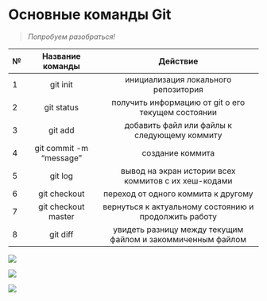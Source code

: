 # __Основные команды Git__
> *Попробуем разобраться!*


№ |Название команды | Действие 
:----|:--------:|:--------------------:
1|git init |инициализация локального репозитория
2|git status |получить информацию от git о его текущем состоянии
3|git add |добавить файл или файлы к следующему коммиту
4|git commit -m “message” |создание коммита
5|git log   |вывод на экран истории всех коммитов с их хеш-кодами
6|git checkout   |переход от одного коммита к другому
7|git checkout master  |вернуться к актуальному состоянию и продолжить работу
8|git diff |увидеть разницу между текущим файлом и закоммиченным файлом


![](/6LpfMuuV4t4.jpg)

![](/1379659043_1668981312.jpg)

![](/3810305_22743-650x0.jpg)

